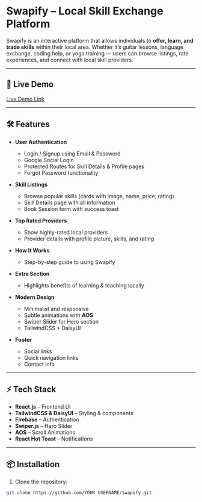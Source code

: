 # Swapify – Local Skill Exchange Platform

Swapify is an interactive platform that allows individuals to **offer, learn, and trade skills** within their local area. Whether it’s guitar lessons, language exchange, coding help, or yoga training — users can browse listings, rate experiences, and connect with local skill providers.

---

## 🔗 Live Demo
[Live Demo Link](https://swapify-app.netlify.app/)

---

## 🛠 Features

- **User Authentication**
  - Login / Signup using Email & Password
  - Google Social Login
  - Protected Routes for Skill Details & Profile pages
  - Forgot Password functionality

- **Skill Listings**
  - Browse popular skills (cards with image, name, price, rating)
  - Skill Details page with all information
  - Book Session form with success toast

- **Top Rated Providers**
  - Show highly-rated local providers
  - Provider details with profile picture, skills, and rating

- **How It Works**
  - Step-by-step guide to using Swapify

- **Extra Section**
  - Highlights benefits of learning & teaching locally

- **Modern Design**
  - Minimalist and responsive
  - Subtle animations with **AOS**
  - Swiper Slider for Hero section
  - TailwindCSS + DaisyUI

- **Footer**
  - Social links
  - Quick navigation links
  - Contact info

---


## ⚡ Tech Stack

- **React.js** – Frontend UI  
- **TailwindCSS & DaisyUI** – Styling & components  
- **Firebase** – Authentication  
- **Swiper.js** – Hero Slider  
- **AOS** – Scroll Animations  
- **React Hot Toast** – Notifications  

---

## 📦 Installation

1. Clone the repository:
```bash
git clone https://github.com/YOUR_USERNAME/swapify.git
